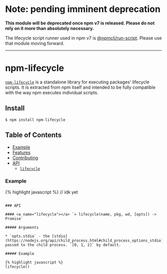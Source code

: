 # Note: pending imminent deprecation

**This module will be deprecated once npm v7 is released.  Please do not rely
on it more than absolutely necessary.**

The lifecycle script runner used in npm v7 is
[@npmcli/run-script](http://npm.im/@npmcli/run-script).  Please use that
module moving forward.

-----

# npm-lifecycle

[`npm-lifecycle`](https://github.com/npm/npm-lifecycle) is a standalone library for
executing packages' lifecycle scripts. It is extracted from npm itself and
intended to be fully compatible with the way npm executes individual scripts.

## Install

`$ npm install npm-lifecycle`

## Table of Contents

* [Example](#example)
* [Features](#features)
* [Contributing](#contributing)
* [API](#api)
  * [`lifecycle`](#lifecycle)

### Example

{% highlight javascript %}
// idk yet
```

### API

#### <a name="lifecycle"></a> `> lifecycle(name, pkg, wd, [opts]) -> Promise`

##### Arguments

* `opts.stdio` - the [stdio](https://nodejs.org/api/child_process.html#child_process_options_stdio)
passed to the child process. `[0, 1, 2]` by default.

##### Example

{% highlight javascript %}
lifecycle()
```
